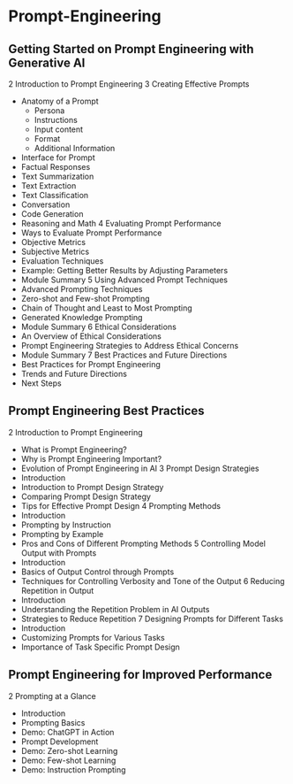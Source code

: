 # Prompt-Engineering

## Getting Started on Prompt Engineering with Generative AI
2 Introduction to Prompt Engineering
3 Creating Effective Prompts  
  - Anatomy of a Prompt
    - Persona
    - Instructions
    - Input content
    - Format
    - Additional Information
  - Interface for Prompt
  - Factual Responses
  - Text Summarization
  - Text Extraction
  - Text Classification
  - Conversation
  - Code Generation
  - Reasoning and Math
4 Evaluating Prompt Performance
  - Ways to Evaluate Prompt Performance
  - Objective Metrics
  - Subjective Metrics
  - Evaluation Techniques
  - Example: Getting Better Results by Adjusting Parameters
  - Module Summary
5 Using Advanced Prompt Techniques
  - Advanced Prompting Techniques
  - Zero-shot and Few-shot Prompting
  - Chain of Thought and Least to Most Prompting
  - Generated Knowledge Prompting
  - Module Summary
6 Ethical Considerations
  - An Overview of Ethical Considerations
  - Prompt Engineering Strategies to Address Ethical Concerns
  - Module Summary
7 Best Practices and Future Directions
  - Best Practices for Prompt Engineering
  - Trends and Future Directions
  - Next Steps

## Prompt Engineering Best Practices
2 Introduction to Prompt Engineering
  - What is Prompt Engineering?
  - Why is Prompt Engineering Important?
  - Evolution of Prompt Engineering in AI
3 Prompt Design Strategies
  - Introduction
  - Introduction to Prompt Design Strategy
  - Comparing Prompt Design Strategy
  - Tips for Effective Prompt Design
4 Prompting Methods
  - Introduction
  - Prompting by Instruction
  - Prompting by Example
  - Pros and Cons of Different Prompting Methods
5 Controlling Model Output with Prompts
  - Introduction
  - Basics of Output Control through Prompts
  - Techniques for Controlling Verbosity and Tone of the Output
6 Reducing Repetition in Output
  - Introduction
  - Understanding the Repetition Problem in AI Outputs
  - Strategies to Reduce Repetition
7 Designing Prompts for Different Tasks
  - Introduction
  - Customizing Prompts for Various Tasks
  - Importance of Task Specific Prompt Design

## Prompt Engineering for Improved Performance
2 Prompting at a Glance
  - Introduction
  - Prompting Basics
  - Demo: ChatGPT in Action
  - Prompt Development
  - Demo: Zero-shot Learning
  - Demo: Few-shot Learning
  - Demo: Instruction Prompting